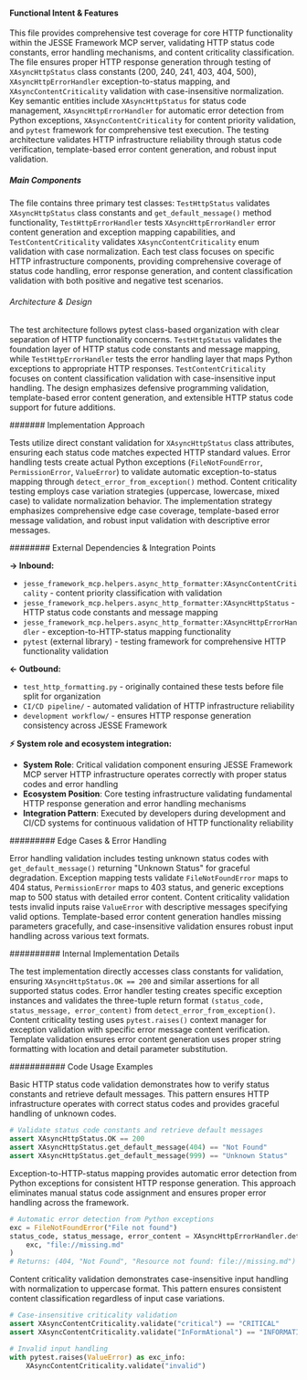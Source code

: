 <!-- CACHE_METADATA_START -->
<!-- Source File: {PROJECT_ROOT}/jesse-framework-mcp/tests/test_http_core_functionality.py -->
<!-- Cached On: 2025-07-05T12:59:56.952054 -->
<!-- Source Modified: 2025-07-05T12:51:51.443141 -->
<!-- Cache Version: 1.0 -->
<!-- CACHE_METADATA_END -->

#### Functional Intent & Features

This file provides comprehensive test coverage for core HTTP functionality within the JESSE Framework MCP server, validating HTTP status code constants, error handling mechanisms, and content criticality classification. The file ensures proper HTTP response generation through testing of `XAsyncHttpStatus` class constants (200, 240, 241, 403, 404, 500), `XAsyncHttpErrorHandler` exception-to-status mapping, and `XAsyncContentCriticality` validation with case-insensitive normalization. Key semantic entities include `XAsyncHttpStatus` for status code management, `XAsyncHttpErrorHandler` for automatic error detection from Python exceptions, `XAsyncContentCriticality` for content priority validation, and `pytest` framework for comprehensive test execution. The testing architecture validates HTTP infrastructure reliability through status code verification, template-based error content generation, and robust input validation.

##### Main Components

The file contains three primary test classes: `TestHttpStatus` validates `XAsyncHttpStatus` class constants and `get_default_message()` method functionality, `TestHttpErrorHandler` tests `XAsyncHttpErrorHandler` error content generation and exception mapping capabilities, and `TestContentCriticality` validates `XAsyncContentCriticality` enum validation with case normalization. Each test class focuses on specific HTTP infrastructure components, providing comprehensive coverage of status code handling, error response generation, and content classification validation with both positive and negative test scenarios.

###### Architecture & Design

The test architecture follows pytest class-based organization with clear separation of HTTP functionality concerns. `TestHttpStatus` validates the foundation layer of HTTP status code constants and message mapping, while `TestHttpErrorHandler` tests the error handling layer that maps Python exceptions to appropriate HTTP responses. `TestContentCriticality` focuses on content classification validation with case-insensitive input handling. The design emphasizes defensive programming validation, template-based error content generation, and extensible HTTP status code support for future additions.

####### Implementation Approach

Tests utilize direct constant validation for `XAsyncHttpStatus` class attributes, ensuring each status code matches expected HTTP standard values. Error handling tests create actual Python exceptions (`FileNotFoundError`, `PermissionError`, `ValueError`) to validate automatic exception-to-status mapping through `detect_error_from_exception()` method. Content criticality testing employs case variation strategies (uppercase, lowercase, mixed case) to validate normalization behavior. The implementation strategy emphasizes comprehensive edge case coverage, template-based error message validation, and robust input validation with descriptive error messages.

######## External Dependencies & Integration Points

**→ Inbound:**
- `jesse_framework_mcp.helpers.async_http_formatter:XAsyncContentCriticality` - content priority classification with validation
- `jesse_framework_mcp.helpers.async_http_formatter:XAsyncHttpStatus` - HTTP status code constants and message mapping
- `jesse_framework_mcp.helpers.async_http_formatter:XAsyncHttpErrorHandler` - exception-to-HTTP-status mapping functionality
- `pytest` (external library) - testing framework for comprehensive HTTP functionality validation

**← Outbound:**
- `test_http_formatting.py` - originally contained these tests before file split for organization
- `CI/CD pipeline/` - automated validation of HTTP infrastructure reliability
- `development workflow/` - ensures HTTP response generation consistency across JESSE Framework

**⚡ System role and ecosystem integration:**
- **System Role**: Critical validation component ensuring JESSE Framework MCP server HTTP infrastructure operates correctly with proper status codes and error handling
- **Ecosystem Position**: Core testing infrastructure validating fundamental HTTP response generation and error handling mechanisms
- **Integration Pattern**: Executed by developers during development and CI/CD systems for continuous validation of HTTP functionality reliability

######### Edge Cases & Error Handling

Error handling validation includes testing unknown status codes with `get_default_message()` returning "Unknown Status" for graceful degradation. Exception mapping tests validate `FileNotFoundError` maps to 404 status, `PermissionError` maps to 403 status, and generic exceptions map to 500 status with detailed error content. Content criticality validation tests invalid inputs raise `ValueError` with descriptive messages specifying valid options. Template-based error content generation handles missing parameters gracefully, and case-insensitive validation ensures robust input handling across various text formats.

########## Internal Implementation Details

The test implementation directly accesses class constants for validation, ensuring `XAsyncHttpStatus.OK == 200` and similar assertions for all supported status codes. Error handler testing creates specific exception instances and validates the three-tuple return format `(status_code, status_message, error_content)` from `detect_error_from_exception()`. Content criticality testing uses `pytest.raises()` context manager for exception validation with specific error message content verification. Template validation ensures error content generation uses proper string formatting with location and detail parameter substitution.

########### Code Usage Examples

Basic HTTP status code validation demonstrates how to verify status constants and retrieve default messages. This pattern ensures HTTP infrastructure operates with correct status codes and provides graceful handling of unknown codes.

```python
# Validate status code constants and retrieve default messages
assert XAsyncHttpStatus.OK == 200
assert XAsyncHttpStatus.get_default_message(404) == "Not Found"
assert XAsyncHttpStatus.get_default_message(999) == "Unknown Status"
```

Exception-to-HTTP-status mapping provides automatic error detection from Python exceptions for consistent HTTP response generation. This approach eliminates manual status code assignment and ensures proper error handling across the framework.

```python
# Automatic error detection from Python exceptions
exc = FileNotFoundError("File not found")
status_code, status_message, error_content = XAsyncHttpErrorHandler.detect_error_from_exception(
    exc, "file://missing.md"
)
# Returns: (404, "Not Found", "Resource not found: file://missing.md")
```

Content criticality validation demonstrates case-insensitive input handling with normalization to uppercase format. This pattern ensures consistent content classification regardless of input case variations.

```python
# Case-insensitive criticality validation
assert XAsyncContentCriticality.validate("critical") == "CRITICAL"
assert XAsyncContentCriticality.validate("InFormAtional") == "INFORMATIONAL"

# Invalid input handling
with pytest.raises(ValueError) as exc_info:
    XAsyncContentCriticality.validate("invalid")
```